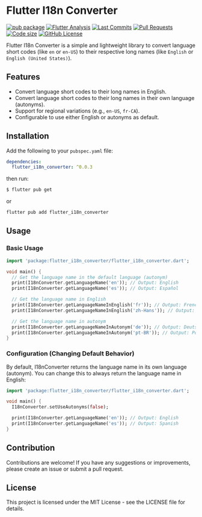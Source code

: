 # Flutter I18n Converter

[![pub package](https://img.shields.io/pub/v/flutter_i18n_converter.svg)](https://pub.dev/packages/flutter_i18n_converter)
[![Flutter Analysis](https://github.com/netronk/flutter_i18n_converter/actions/workflows/flutter.yml/badge.svg?branch=main)](https://github.com/netronk/flutter_i18n_converter/actions/workflows/flutter.yml)
[![Last Commits](https://img.shields.io/github/last-commit/netronk/flutter_i18n_converter?logo=git&logoColor=white)](https://github.com/netronk/flutter_i18n_converter/commits/main)
[![Pull Requests](https://img.shields.io/github/issues-pr/netronk/flutter_i18n_converter?logo=github&logoColor=white)](https://github.com/netronk/flutter_i18n_converter/pulls)
[![Code size](https://img.shields.io/github/languages/code-size/netronk/flutter_i18n_converter?logo=github&logoColor=white)](https://github.com/netronk/flutter_i18n_converter)
[![GitHub License](https://img.shields.io/github/license/netronk/flutter_i18n_converter?style=flat&logo=open-source-initiative&logoColor=green)](https://github.com/netronk/flutter_i18n_converter/blob/main/LICENSE)

Flutter I18n Converter is a simple and lightweight library to convert language short codes (like `en` or `en-US`) to their respective long names (like `English` or `English (United States)`).

## Features

- Convert language short codes to their long names in English.
- Convert language short codes to their long names in their own language (autonyms).
- Support for regional variations (e.g., `en-US`, `fr-CA`).
- Configurable to use either English or autonyms as default.

## Installation

Add the following to your `pubspec.yaml` file:

```yaml
dependencies:
  flutter_i18n_converter: ^0.0.3
```

then run:

```bash
$ flutter pub get
```

or

```bash
flutter pub add flutter_i18n_converter
```

## Usage

### Basic Usage

```dart
import 'package:flutter_i18n_converter/flutter_i18n_converter.dart';

void main() {
  // Get the language name in the default language (autonym)
  print(I18nConverter.getLanguageName('en')); // Output: English
  print(I18nConverter.getLanguageName('es')); // Output: Español

  // Get the language name in English
  print(I18nConverter.getLanguageNameInEnglish('fr')); // Output: French
  print(I18nConverter.getLanguageNameInEnglish('zh-Hans')); // Output: Chinese (Simplified)

  // Get the language name in autonym
  print(I18nConverter.getLanguageNameInAutonym('de')); // Output: Deutsch
  print(I18nConverter.getLanguageNameInAutonym('pt-BR')); // Output: Português (Brasil)
}
```

### Configuration (Changing Default Behavior)

By default, I18nConverter returns the language name in its own language (autonym). You can change this to always return the language name in English:

```dart
import 'package:flutter_i18n_converter/flutter_i18n_converter.dart';

void main() {
  I18nConverter.setUseAutonyms(false);

  print(I18nConverter.getLanguageName('en')); // Output: English
  print(I18nConverter.getLanguageName('es')); // Output: Spanish
}
```

## Contribution

Contributions are welcome! If you have any suggestions or improvements, please create an issue or submit a pull request.

## License

This project is licensed under the MIT License - see the LICENSE file for details.
